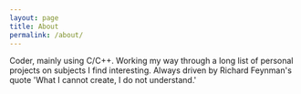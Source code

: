 ```yaml
---
layout: page
title: About
permalink: /about/
---
```


Coder, mainly using C/C++. Working my way through a long list of personal projects on subjects I find interesting.
Always driven by Richard Feynman's quote 'What I cannot create, I do not understand.'



